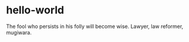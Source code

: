 # hello-world
The fool who persists in his folly will become wise. 
Lawyer, law reformer, mugiwara. 
